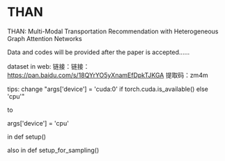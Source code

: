 # THAN
THAN: Multi-Modal Transportation Recommendation with Heterogeneous Graph Attention Networks

Data and codes will be provided after the paper is accepted......

dataset in web: 链接：链接：https://pan.baidu.com/s/18QYrYO5yXnamEfDpkTJKGA 提取码：zm4m 

tips:
change "args['device'] = 'cuda:0' if torch.cuda.is_available() else 'cpu'"

to

args['device'] = 'cpu'

in def setup()

also in def setup_for_sampling()
